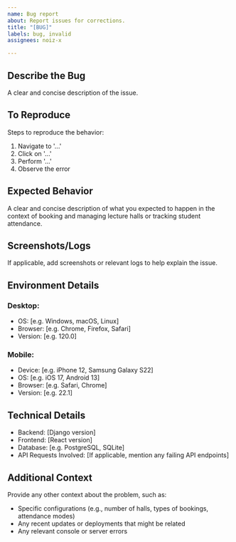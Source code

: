 ```yaml
---
name: Bug report
about: Report issues for corrections.
title: "[BUG]"
labels: bug, invalid
assignees: noiz-x

---
```


## **Describe the Bug**
A clear and concise description of the issue.

## **To Reproduce**
Steps to reproduce the behavior:
1. Navigate to '...'
2. Click on '...'
3. Perform '...'
4. Observe the error

## **Expected Behavior**
A clear and concise description of what you expected to happen in the context of booking and managing lecture halls or tracking student attendance.

## **Screenshots/Logs**
If applicable, add screenshots or relevant logs to help explain the issue.

## **Environment Details**
### **Desktop:**
 - OS: [e.g. Windows, macOS, Linux]
 - Browser: [e.g. Chrome, Firefox, Safari]
 - Version: [e.g. 120.0]

### **Mobile:**
 - Device: [e.g. iPhone 12, Samsung Galaxy S22]
 - OS: [e.g. iOS 17, Android 13]
 - Browser: [e.g. Safari, Chrome]
 - Version: [e.g. 22.1]

## **Technical Details**
 - Backend: [Django version]
 - Frontend: [React version]
 - Database: [e.g. PostgreSQL, SQLite]
 - API Requests Involved: [If applicable, mention any failing API endpoints]

## **Additional Context**
Provide any other context about the problem, such as:
- Specific configurations (e.g., number of halls, types of bookings, attendance modes)
- Any recent updates or deployments that might be related
- Any relevant console or server errors

